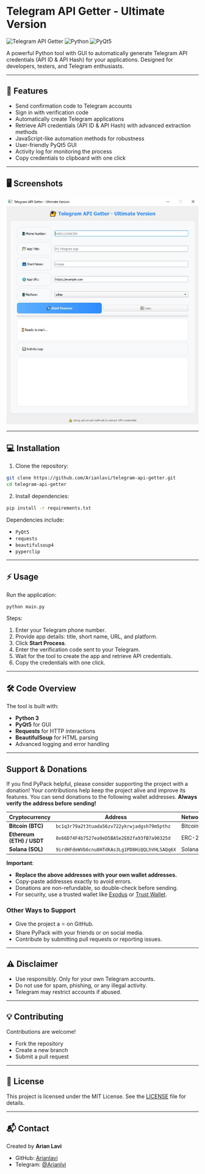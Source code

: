 # Telegram API Getter - Ultimate Version

![Telegram API Getter](https://img.shields.io/badge/Status-Active-brightgreen)
![Python](https://img.shields.io/badge/Python-3.10+-blue)
![PyQt5](https://img.shields.io/badge/PyQt5-GUI-lightgrey)

A powerful Python tool with GUI to automatically generate Telegram API credentials (API ID & API Hash) for your applications. Designed for developers, testers, and Telegram enthusiasts.

---

## 🚀 Features

* Send confirmation code to Telegram accounts
* Sign in with verification code
* Automatically create Telegram applications
* Retrieve API credentials (API ID & API Hash) with advanced extraction methods
* JavaScript-like automation methods for robustness
* User-friendly PyQt5 GUI
* Activity log for monitoring the process
* Copy credentials to clipboard with one click

---

## 🖥️ Screenshots

![App Screenshot](screenshot.png)


---

## 💻 Installation

1. Clone the repository:

```bash
git clone https://github.com/Arianlavi/telegram-api-getter.git
cd telegram-api-getter
```

2. Install dependencies:

```bash
pip install -r requirements.txt
```

Dependencies include:

* `PyQt5`
* `requests`
* `beautifulsoup4`
* `pyperclip`

---

## ⚡ Usage

Run the application:

```bash
python main.py
```

Steps:

1. Enter your Telegram phone number.
2. Provide app details: title, short name, URL, and platform.
3. Click **Start Process**.
4. Enter the verification code sent to your Telegram.
5. Wait for the tool to create the app and retrieve API credentials.
6. Copy the credentials with one click.

---

## 🛠️ Code Overview

The tool is built with:

* **Python 3**
* **PyQt5** for GUI
* **Requests** for HTTP interactions
* **BeautifulSoup** for HTML parsing
* Advanced logging and error handling

---

## Support & Donations
If you find PyPack helpful, please consider supporting the project with a donation! Your contributions help keep the project alive and improve its features.
You can send donations to the following wallet addresses. **Always verify the address before sending!**

| Cryptocurrency | Address | Network |
|---------------|---------|---------|
| **Bitcoin (BTC)** | `bc1q3r79a2t3tuada56zv722ykrwjadgsh79m5pthz` | Bitcoin |
| **Ethereum (ETH) / USDT** | `0x66D74F4b7527ea9eD5BA5e2E02fa93fB7a90325d` | ERC-20 |
| **Solana (SOL)** | `9irdHFdeWVb6cnu8HTdKAs3Lg1PD8HiQQLhVHLSAQq6X` | Solana |

**Important**:
- **Replace the above addresses with your own wallet addresses.**
- Copy-paste addresses exactly to avoid errors.
- Donations are non-refundable, so double-check before sending.
- For security, use a trusted wallet like [Exodus](https://exodus.com) or [Trust Wallet](https://trustwallet.com).

### Other Ways to Support
- Give the project a ⭐ on GitHub.
- Share PyPack with your friends or on social media.
- Contribute by submitting pull requests or reporting issues.

---

## ⚠️ Disclaimer

* Use responsibly. Only for your own Telegram accounts.
* Do not use for spam, phishing, or any illegal activity.
* Telegram may restrict accounts if abused.

---

## 💡 Contributing

Contributions are welcome!

* Fork the repository
* Create a new branch
* Submit a pull request

---

## 📄 License

This project is licensed under the MIT License. See the [LICENSE](LICENSE) file for details.

---

## 📬 Contact

Created by **Arian Lavi**

* GitHub: [Arianlavi](https://github.com/arianlavi)
* Telegram: [@Arianlvi](https://t.me/Arianlvi)
